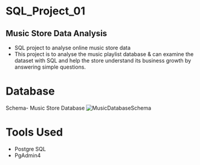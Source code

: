 # SQL_Project_01
## Music Store Data Analysis
- SQL project to analyse online music store data
- This project is to analyse the music playlist database & can examine the dataset with SQL and help the store understand its business growth by answering simple questions.
# Database
Schema- Music Store Database
![MusicDatabaseSchema](https://github.com/gouriram/SQL_Project_01/assets/111121699/ae521e5a-1741-4edb-809b-868a8acdd590)
# Tools Used
- Postgre SQL
- PgAdmin4
